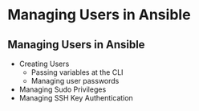 # Managing Users in Ansible

## Managing Users in Ansible
- Creating Users
  - Passing variables at the CLI
  - Managing user passwords
- Managing Sudo Privileges
- Managing SSH Key Authentication
